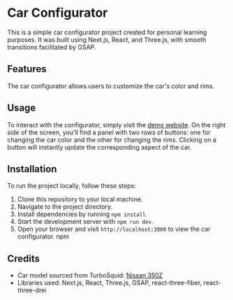 # Car Configurator

This is a simple car configurator project created for personal learning purposes. It was built using Next.js, React, and Three.js, with smooth transitions facilitated by GSAP.

## Features

The car configurator allows users to customize the car's color and rims.

## Usage

To interact with the configurator, simply visit the [demo website](https://car.abes.dev). On the right side of the screen, you'll find a panel with two rows of buttons: one for changing the car color and the other for changing the rims. Clicking on a button will instantly update the corresponding aspect of the car.

## Installation

To run the project locally, follow these steps:
1. Clone this repository to your local machine.
2. Navigate to the project directory.
3. Install dependencies by running `npm install`.
4. Start the development server with `npm run dev`.
5. Open your browser and visit `http://localhost:3000` to view the car configurator.
npm

## Credits

- Car model sourced from TurboSquid: [Nissan 350Z](https://www.turbosquid.com/3d-models/nissan-350-z-model-2162957)
- Libraries used: Next.js, React, Three.js, GSAP, react-three-fiber, react-three-drei

